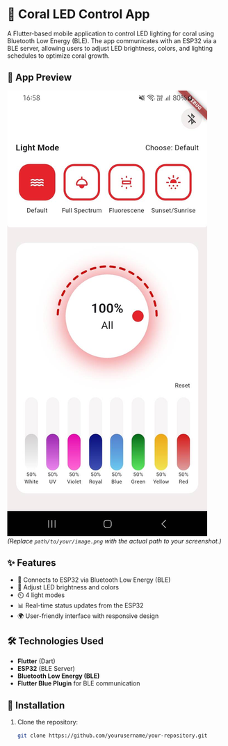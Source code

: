 # 🌊 Coral LED Control App

A Flutter-based mobile application to control LED lighting for coral using Bluetooth Low Energy (BLE). The app communicates with an ESP32 via a BLE server, allowing users to adjust LED brightness, colors, and lighting schedules to optimize coral growth.

## 📸 App Preview
![App Screenshot](https://github.com/7uicy/flutter-coral-light-control-app/blob/master/48099_0.jpg?raw=true)  
*(Replace `path/to/your/image.png` with the actual path to your screenshot.)*

## ✨ Features
- 🔵 Connects to ESP32 via Bluetooth Low Energy (BLE)
- 🎨 Adjust LED brightness and colors
- ⏲️ 4 light modes 
- 📊 Real-time status updates from the ESP32
- 🌍 User-friendly interface with responsive design

## 🛠️ Technologies Used
- **Flutter** (Dart)
- **ESP32** (BLE Server)
- **Bluetooth Low Energy (BLE)**
- **Flutter Blue Plugin** for BLE communication

## 🚀 Installation
1. Clone the repository:
   ```sh
   git clone https://github.com/yourusername/your-repository.git
